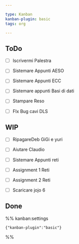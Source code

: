 ```yaml
---

type: Kanban
kanban-plugin: basic
tags: org

---
```


## ToDo

- [ ] Iscrivermi Palestra
- [ ] Sistemare Appunti AESO
- [ ] Sistemare Appunti ECC
- [ ] Sistemare appunti Basi di dati
- [ ] Stampare Reso
- [ ] FIx Bug cavi DLS


## WIP

- [ ] RipagareDeb GiGi e yuri
- [ ] Aiutare Claudio
- [ ] Sistemare Appunti reti
- [ ] Assignment 1 Reti
- [ ] Assignment 2 Reti
- [ ] Scaricare jojo 6


## Done





%% kanban:settings
```
{"kanban-plugin":"basic"}
```
%%